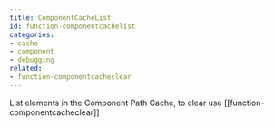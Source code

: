 ```yaml
---
title: ComponentCacheList
id: function-componentcachelist
categories:
- cache
- component
- debugging
related:
- function-componentcacheclear
---
```


List elements in the Component Path Cache, to clear use [[function-componentcacheclear]]
